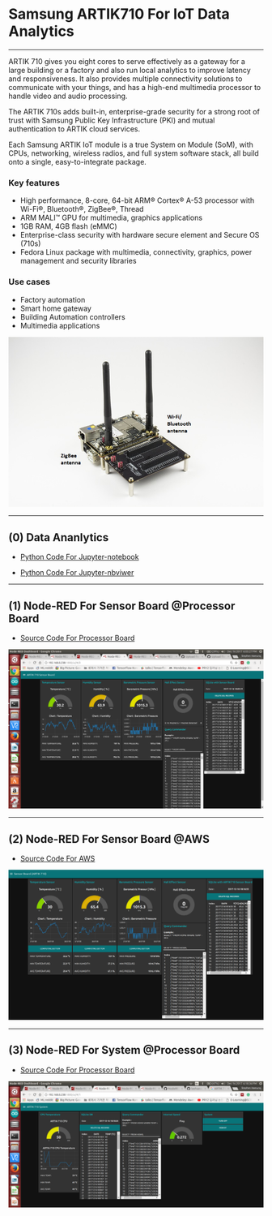 # Samsung ARTIK710 For IoT Data Analytics

***
ARTIK 710 gives you eight cores to serve effectively as a gateway for a large building or a factory and also run local analytics to improve latency and responsiveness. It also provides multiple connectivity solutions to communicate with your things, and has a high-end multimedia processor to handle video and audio processing.

The ARTIK 710s adds built-in, enterprise-grade security for a strong root of trust with Samsung Public Key Infrastructure (PKI) and mutual authentication to ARTIK cloud services.

Each Samsung ARTIK IoT module is a true System on Module (SoM), with CPUs, networking, wireless radios, and full system software stack, all build onto a single, easy-to-integrate package.

### Key features

* High performance, 8-core, 64-bit ARM® Cortex® A-53 processor with Wi-Fi®, Bluetooth®, ZigBee®, Thread
* ARM MALI™ GPU for multimedia, graphics applications
* 1GB RAM, 4GB flash (eMMC)
* Enterprise-class security with hardware secure element and Secure OS (710s)
* Fedora Linux package with multimedia, connectivity, graphics, power management and security libraries


### Use cases
* Factory automation
* Smart home gateway
* Building Automation controllers
* Multimedia applications


![ARTIK710_Board.jpg](https://github.com/leehaesung/NodeRED/blob/master/02_CodeFiles/13_ARTIK/01_Images/ARTIK710_Board.jpg)

***
## (0) Data Ananlytics

* [Python Code For Jupyter-notebook](https://github.com/leehaesung/NodeRED/blob/master/02_CodeFiles/13_ARTIK/02_Codes/SQLite3_with_Monitoring_IoT_ARTIK710-SensorBoard_MQTT_VER_0.1.ipynb)

* [Python Code For Jupyter-nbviwer](http://nbviewer.jupyter.org/github/leehaesung/NodeRED/blob/master/02_CodeFiles/13_ARTIK/02_Codes/SQLite3_with_Monitoring_IoT_ARTIK710-SensorBoard_MQTT_VER_0.1.ipynb)


***
## (1) Node-RED For Sensor Board @Processor Board

* [Source Code For Processor Board](https://github.com/leehaesung/NodeRED/blob/master/02_CodeFiles/13_ARTIK/02_Codes/01_ARTIK710_SensorBoard_NodeRED.txt)

![ARTIK710-SensorBoard_DashBoard.png](https://github.com/leehaesung/NodeRED/blob/master/02_CodeFiles/13_ARTIK/01_Images/ARTIK710-SensorBoard_DashBoard.png)


***
## (2) Node-RED For Sensor Board @AWS

* [Source Code For AWS](https://github.com/leehaesung/NodeRED/blob/master/02_CodeFiles/13_ARTIK/02_Codes/02_ARTIK710_SensorBoard_AtAWS_NodeRED.txt)

![ARTIK710-SensorBoard_DashBoard_AtAWS_NodeRED.png](https://github.com/leehaesung/NodeRED/blob/master/02_CodeFiles/13_ARTIK/02_Codes/ARTIK710-SensorBoard_DashBoard_AtAWS_NodeRED.png)


***
## (3) Node-RED For System @Processor Board

* [Source Code For Processor Board](https://github.com/leehaesung/NodeRED/blob/master/02_CodeFiles/13_ARTIK/02_Codes/00_ARTIK710-System_NodeRED.txt)

![ARTIK710-System_DashBoard_NodeRED.png](https://github.com/leehaesung/NodeRED/blob/master/02_CodeFiles/13_ARTIK/01_Images/ARTIK710-System_DashBoard_NodeRED.png)

